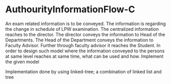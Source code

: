 # AuthourityInformationFlow-C

An exam related information is to be conveyed. The information is regarding the change in schedule of LPW examination. The centralized information reaches to the director. The director conveys the information to Head of the Departments. The Head of the Department conveys the information to Faculty Advisor. Further through faculty advisor it reaches the Student. In order to design such model where the information conveyed to the persons at same level reaches at same time, what can be used and how. Implement the given model

Implementation done by using linked-tree; a combination of linked list and tree

